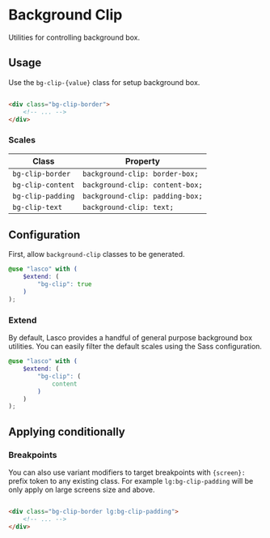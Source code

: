 # Background Clip

Utilities for controlling background box.

## Usage

Use the `bg-clip-{value}` class for setup background box.

```html

<div class="bg-clip-border">
    <!-- ... -->
</div>
```

### Scales

| Class             | Property                        |
|-------------------|---------------------------------|
| `bg-clip-border`  | `background-clip: border-box;`  |
| `bg-clip-content` | `background-clip: content-box;` |
| `bg-clip-padding` | `background-clip: padding-box;` |    
| `bg-clip-text`    | `background-clip: text;`        |    

## Configuration

First, allow `background-clip` classes to be generated.

```scss
@use "lasco" with (
    $extend: (
        "bg-clip": true
    )
);
```

### Extend

By default, Lasco provides a handful of general purpose background box utilities. You can easily filter the default
scales using the Sass configuration.

```scss
@use "lasco" with (
    $extend: (
        "bg-clip": (
            content
        )
    )
);
```

## Applying conditionally

### Breakpoints

You can also use variant modifiers to target breakpoints with `{screen}:` prefix token to any existing class. For
example `lg:bg-clip-padding` will be only apply on large screens size and above.

```html

<div class="bg-clip-border lg:bg-clip-padding">
    <!-- ... -->
</div>
```
